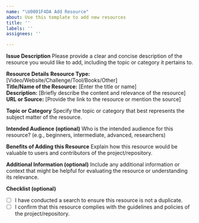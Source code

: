 ```yaml
---
name: "\U0001F4DA Add Resource"
about: Use this template to add new resources
title: ''
labels: ''
assignees: ''

---
```


**Issue Description**
Please provide a clear and concise description of the resource you would like to add, including the topic or category it pertains to.

**Resource Details**
**Resource Type:** [Video/Website/Challenge/Tool/Books/Other]  
**Title/Name of the Resource:** [Enter the title or name]  
**Description:** [Briefly describe the content and relevance of the resource]  
**URL or Source:** [Provide the link to the resource or mention the source]

**Topic or Category**
Specify the topic or category that best represents the subject matter of the resource.

**Intended Audience (optional)**
Who is the intended audience for this resource? (e.g., beginners, intermediate, advanced, researchers)

**Benefits of Adding this Resource**
Explain how this resource would be valuable to users and contributors of the project/repository.

**Additional Information (optional)**
Include any additional information or context that might be helpful for evaluating the resource or understanding its relevance.

<!-- Leave the checkbox as [ ] for incomplete tasks and mark it as [x] for completed tasks. -->
**Checklist (optional)**
- [ ] I have conducted a search to ensure this resource is not a duplicate.
- [ ] I confirm that this resource complies with the guidelines and policies of the project/repository.
